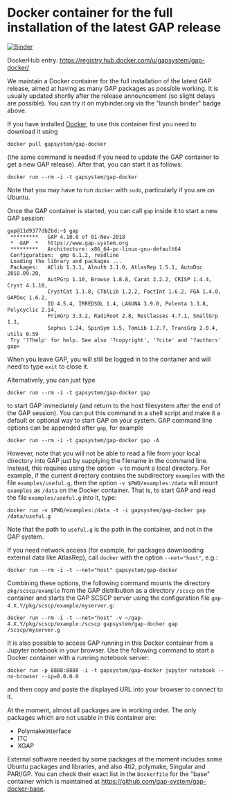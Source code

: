 # Docker container for the full installation of the latest GAP release

[![Binder](https://mybinder.org/badge.svg)](https://mybinder.org/v2/gh/gap-system/gap-docker/master)

DockerHub entry: https://registry.hub.docker.com/u/gapsystem/gap-docker/

We maintain a Docker container for the full installation of the latest GAP
release, aimed at having as many GAP packages as possible working. 
It is usually updated shortly after the release announcement (so
slight delays are possible).
You can try it on mybinder.org via the "launch binder" badge above.

If you have installed [Docker](https://www.docker.com/), to use this
container first you need to download it using

    docker pull gapsystem/gap-docker

(the same command is needed if you need to update the GAP container to get a
new GAP release). After that, you can start it as follows:

    docker run --rm -i -t gapsystem/gap-docker

Note that you may have to run `docker` with `sudo`, particularly if you are
on Ubuntu.

Once the GAP container is started, you can call `gap` inside it to start a
new GAP session:

```
gap@11d9377db2bd:~$ gap
 *********   GAP 4.10.0 of 01-Nov-2018
 *  GAP  *   https://www.gap-system.org
 *********   Architecture: x86_64-pc-linux-gnu-default64
 Configuration:  gmp 6.1.2, readline
 Loading the library and packages ...
 Packages:   AClib 1.3.1, Alnuth 3.1.0, AtlasRep 1.5.1, AutoDoc 2018.09.20, 
             AutPGrp 1.10, Browse 1.8.8, Carat 2.2.2, CRISP 1.4.4, Cryst 4.1.18, 
             CrystCat 1.1.8, CTblLib 1.2.2, FactInt 1.6.2, FGA 1.4.0, GAPDoc 1.6.2, 
             IO 4.5.4, IRREDSOL 1.4, LAGUNA 3.9.0, Polenta 1.3.8, Polycyclic 2.14, 
             PrimGrp 3.3.2, RadiRoot 2.8, ResClasses 4.7.1, SmallGrp 1.3, 
             Sophus 1.24, SpinSym 1.5, TomLib 1.2.7, TransGrp 2.0.4, utils 0.59
 Try '??help' for help. See also '?copyright', '?cite' and '?authors'
gap> 
```

When you leave GAP, you will still be logged in to the container and will
need to type `exit` to close it.

Alternatively, you can just type

    docker run --rm -i -t gapsystem/gap-docker gap

to start GAP immediately (and return to the host filesystem after the end of
the GAP session). You can put this command in a shell script and make it a
default or optional way to start GAP on your system. GAP command line options
can be appended after `gap`, for example

    docker run --rm -i -t gapsystem/gap-docker gap -A

However, note that you will not be able to read a file from your local
directory into GAP just by supplying the filename in the command line.
Instead, this requires using the option `-v` to mount a local directory.
For example, if the current directory contains the subdirectory `examples`
with the file `examples/useful.g`, then the option `-v $PWD/examples:/data`
will mount `examples` as `/data` on the Docker container. That is, to start
GAP and read the file `examples/useful.g` into it, type:

    docker run -v $PWD/examples:/data -t -i gapsystem/gap-docker gap /data/useful.g

Note that the path to `useful.g` is the path in the container, and not in the GAP system.

If you need network access (for example, for packages downloading external
data like AtlasRep), call `docker` with the option `--net="host"`, e.g.:

    docker run --rm -i -t --net="host" gapsystem/gap-docker

Combining these options, the following command mounts the directory
`pkg/scscp/example` from the GAP distribution as a directory `/scscp`
on the container and starts the GAP SCSCP server using the configuration
file `gap-4.X.Y/pkg/scscp/example/myserver.g`:

    docker run --rm -i -t --net="host" -v ~/gap-4.X.Y/pkg/scscp/example:/scscp gapsystem/gap-docker gap /scscp/myserver.g

It is also possible to access GAP running in this Docker container from a
Jupyter notebook in your browser. Use the following command to start a Docker
container with a running notebook server:

    docker run -p 8888:8888 -i -t gapsystem/gap-docker jupyter notebook --no-browser --ip=0.0.0.0

and then copy and paste the displayed URL into your browser to connect to it.

At the moment, almost all packages are in working order. The only packages
which are not usable in this container are:
* PolymakeInterface
* ITC
* XGAP

External software needed by some packages at the moment includes some Ubuntu
packages and libraries, and also 4ti2, polymake, Singular and PARI/GP. You can
check their exact list in the `Dockerfile` for the "base" container which is
maintained at https://github.com/gap-system/gap-docker-base.
